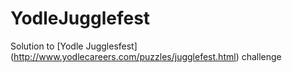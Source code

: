 YodleJugglefest
===============

Solution to [Yodle Jugglesfest] (http://www.yodlecareers.com/puzzles/jugglefest.html) challenge
